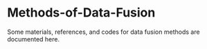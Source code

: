 # Methods-of-Data-Fusion
Some materials, references, and codes for data fusion methods are documented here.
